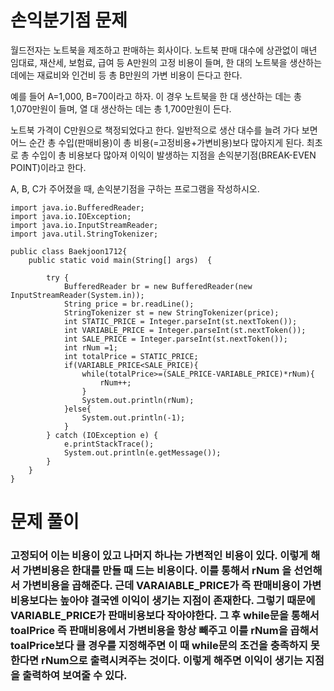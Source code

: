# 손익분기점 문제 
월드전자는 노트북을 제조하고 판매하는 회사이다. 노트북 판매 대수에 상관없이 매년 임대료, 재산세, 보험료, 급여 등 A만원의 고정 비용이 들며, 한 대의 노트북을 생산하는 데에는 재료비와 인건비 등 총 B만원의 가변 비용이 든다고 한다.

예를 들어 A=1,000, B=70이라고 하자. 이 경우 노트북을 한 대 생산하는 데는 총 1,070만원이 들며, 열 대 생산하는 데는 총 1,700만원이 든다.

노트북 가격이 C만원으로 책정되었다고 한다. 일반적으로 생산 대수를 늘려 가다 보면 어느 순간 총 수입(판매비용)이 총 비용(=고정비용+가변비용)보다 많아지게 된다. 최초로 총 수입이 총 비용보다 많아져 이익이 발생하는 지점을 손익분기점(BREAK-EVEN POINT)이라고 한다.

A, B, C가 주어졌을 때, 손익분기점을 구하는 프로그램을 작성하시오.

````
import java.io.BufferedReader;
import java.io.IOException;
import java.io.InputStreamReader;
import java.util.StringTokenizer;

public class Baekjoon1712{
    public static void main(String[] args)  {

        try {
            BufferedReader br = new BufferedReader(new InputStreamReader(System.in));
            String price = br.readLine();
            StringTokenizer st = new StringTokenizer(price);
            int STATIC_PRICE = Integer.parseInt(st.nextToken());
            int VARIABLE_PRICE = Integer.parseInt(st.nextToken());
            int SALE_PRICE = Integer.parseInt(st.nextToken());
            int rNum =1;
            int totalPrice = STATIC_PRICE; 
            if(VARIABLE_PRICE<SALE_PRICE){
                while(totalPrice>=(SALE_PRICE-VARIABLE_PRICE)*rNum){
                    rNum++;
                }
                System.out.println(rNum);
            }else{
                System.out.println(-1);
            }
        } catch (IOException e) {
            e.printStackTrace();
            System.out.println(e.getMessage());
        }
    }
}    

````
# 문제 풀이 
### 고정되어 이는 비용이 있고 나머지 하나는 가변적인 비용이 있다. 이렇게 해서 가변비용은 한대를 만들 때 드는 비용이다. 이를 통해서 rNum 을 선언해서 가변비용을 곱해준다. 근데 VARAIABLE_PRICE가 즉 판매비용이 가변비용보다는 높아야 결국엔 이익이 생기는 지점이 존재한다. 그렇기 때문에 VARIABLE_PRICE가 판매비용보다 작아야한다. 그 후 while문을 통해서 toalPrice 즉 판매비용에서 가변비용을 항상 빼주고 이를 rNum을 곱해서 toalPrice보다 클 경우를 지정해주면 이 때 while문의 조건을 충족하지 못한다면 rNum으로 출력시켜주는 것이다. 이렇게 해주면 이익이 생기는 지점을 출력하여 보여줄 수 있다. 